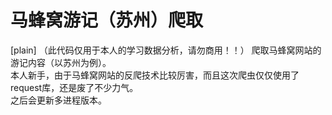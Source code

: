 # 马蜂窝游记（苏州）爬取
[plain]
（此代码仅用于本人的学习数据分析，请勿商用！！）
爬取马蜂窝网站的游记内容（以苏州为例）。<br>
本人新手，由于马蜂窝网站的反爬技术比较厉害，而且这次爬虫仅仅使用了request库，还是废了不少力气。<br>
之后会更新多进程版本。
